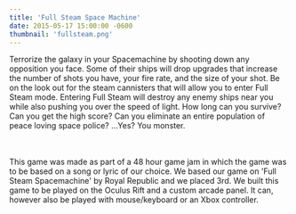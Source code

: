 ```yaml
---
title: 'Full Steam Space Machine'
date: 2015-05-17 15:00:00 -0600
thumbnail: 'fullsteam.png'
---
```

Terrorize the galaxy in your Spacemachine by shooting down any opposition you face. Some of their ships will drop upgrades that increase the number of shots you have, your fire rate, and the size of your shot. Be on the look out for the steam cannisters that will allow you to enter Full Steam mode. Entering Full Steam will destroy any enemy ships near you while also pushing you over the speed of light. How long can you survive? Can you get the high score? Can you eliminate an entire population of peace loving space police? ...Yes? You monster.
<!-- more -->
<br/><br/>
This game was made as part of a 48 hour game jam in which the game was to be based on a song or lyric of our choice. We based our game on 'Full Steam Spacemachine' by Royal Republic and we placed 3rd. We built this game to be played on the Oculus Rift and a custom arcade panel. It can, however also be played with mouse/keyboard or an Xbox controller.